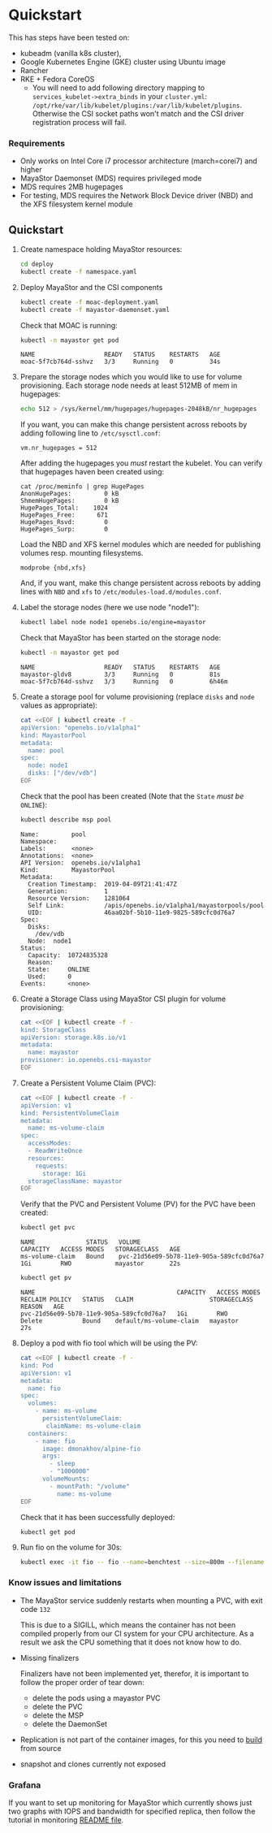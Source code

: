 # Quickstart

This has steps have been tested on:

* kubeadm (vanilla k8s cluster),
* Google Kubernetes Engine (GKE) cluster using Ubuntu image
* Rancher
* RKE + Fedora CoreOS
    * You will need to add following directory mapping to `services_kubelet->extra_binds` in your `cluster.yml`:
     `/opt/rke/var/lib/kubelet/plugins:/var/lib/kubelet/plugins`. Otherwise the CSI socket paths won't match and the CSI
     driver registration process will fail.

### Requirements

 * Only works on Intel Core i7 processor architecture (march=corei7) and higher
 * MayaStor Daemonset (MDS) requires privileged mode
 * MDS requires 2MB hugepages
 * For testing, MDS requires the Network Block Device driver (NBD) and the XFS filesystem kernel module

## Quickstart

1.  Create namespace holding MayaStor resources:
    ```bash
    cd deploy
    kubectl create -f namespace.yaml
    ```

2.  Deploy MayaStor and the CSI components
    ```bash
    kubectl create -f moac-deployment.yaml
    kubectl create -f mayastor-daemonset.yaml
    ```
    Check that MOAC is running:
    ```bash
    kubectl -n mayastor get pod
    ```
    ```
    NAME                   READY   STATUS    RESTARTS   AGE
    moac-5f7cb764d-sshvz   3/3     Running   0          34s
    ```

3.  Prepare the storage nodes which you would like to use for volume
    provisioning. Each storage node needs at least 512MB of mem in hugepages:
    ```bash
    echo 512 > /sys/kernel/mm/hugepages/hugepages-2048kB/nr_hugepages
    ```
    If you want, you can make this change persistent across reboots by adding following line
    to `/etc/sysctl.conf`:
    ```
    vm.nr_hugepages = 512
    ```

    After adding the hugepages you *must* restart the kubelet. You can verify that
    hugepages haven been created using:

    ```
    cat /proc/meminfo | grep HugePages
    AnonHugePages:         0 kB
    ShmemHugePages:        0 kB
    HugePages_Total:    1024
    HugePages_Free:      671
    HugePages_Rsvd:        0
    HugePages_Surp:        0

    ```

    Load the NBD and XFS kernel modules which are needed for publishing
    volumes resp. mounting filesystems.
    ```
    modprobe {nbd,xfs}
     ```
    And, if you want, make this change persistent across reboots by adding lines with
    `NBD` and `xfs` to `/etc/modules-load.d/modules.conf`.

4.  Label the storage nodes (here we use node "node1"):
    ```bash
    kubectl label node node1 openebs.io/engine=mayastor
    ```
    Check that MayaStor has been started on the storage node:
    ```bash
    kubectl -n mayastor get pod
    ```
    ```
    NAME                   READY   STATUS    RESTARTS   AGE
    mayastor-gldv8         3/3     Running   0          81s
    moac-5f7cb764d-sshvz   3/3     Running   0          6h46m
    ```

5.  Create a storage pool for volume provisioning (replace `disks` and `node`
    values as appropriate):
    ```bash
    cat <<EOF | kubectl create -f -
    apiVersion: "openebs.io/v1alpha1"
    kind: MayastorPool
    metadata:
      name: pool
    spec:
      node: node1
      disks: ["/dev/vdb"]
    EOF
    ```
    Check that the pool has been created (Note that the `State` *must be* `ONLINE`):
    ```bash
    kubectl describe msp pool
    ```
    ```
    Name:         pool
    Namespace:
    Labels:       <none>
    Annotations:  <none>
    API Version:  openebs.io/v1alpha1
    Kind:         MayastorPool
    Metadata:
      Creation Timestamp:  2019-04-09T21:41:47Z
      Generation:          1
      Resource Version:    1281064
      Self Link:           /apis/openebs.io/v1alpha1/mayastorpools/pool
      UID:                 46aa02bf-5b10-11e9-9825-589cfc0d76a7
    Spec:
      Disks:
        /dev/vdb
      Node:  node1
    Status:
      Capacity:  10724835328
      Reason:
      State:     ONLINE
      Used:      0
    Events:      <none>
    ```

6.  Create a Storage Class using MayaStor CSI plugin for volume provisioning:
    ```bash
    cat <<EOF | kubectl create -f -
    kind: StorageClass
    apiVersion: storage.k8s.io/v1
    metadata:
      name: mayastor
    provisioner: io.openebs.csi-mayastor
    EOF
    ```

7.  Create a Persistent Volume Claim (PVC):
    ```bash
    cat <<EOF | kubectl create -f -
    apiVersion: v1
    kind: PersistentVolumeClaim
    metadata:
      name: ms-volume-claim
    spec:
      accessModes:
      - ReadWriteOnce
      resources:
        requests:
          storage: 1Gi
      storageClassName: mayastor
    EOF
    ```
    Verify that the PVC and Persistent Volume (PV) for the PVC have been
    created:
    ```bash
    kubectl get pvc
    ```
    ```
    NAME              STATUS   VOLUME                                     CAPACITY   ACCESS MODES   STORAGECLASS   AGE
    ms-volume-claim   Bound    pvc-21d56e09-5b78-11e9-905a-589cfc0d76a7   1Gi        RWO            mayastor       22s
    ```
    ```bash
    kubectl get pv
    ```
    ```
    NAME                                       CAPACITY   ACCESS MODES   RECLAIM POLICY   STATUS   CLAIM                     STORAGECLASS   REASON   AGE
    pvc-21d56e09-5b78-11e9-905a-589cfc0d76a7   1Gi        RWO            Delete           Bound    default/ms-volume-claim   mayastor                27s
    ```

8.  Deploy a pod with fio tool which will be using the PV:
    ```bash
    cat <<EOF | kubectl create -f -
    kind: Pod
    apiVersion: v1
    metadata:
      name: fio
    spec:
      volumes:
        - name: ms-volume
          persistentVolumeClaim:
           claimName: ms-volume-claim
      containers:
        - name: fio
          image: dmonakhov/alpine-fio
          args:
            - sleep
            - "1000000"
          volumeMounts:
            - mountPath: "/volume"
              name: ms-volume
    EOF
    ```
    Check that it has been successfully deployed:
    ```
    kubectl get pod
    ```

9.  Run fio on the volume for 30s:
    ```bash
    kubectl exec -it fio -- fio --name=benchtest --size=800m --filename=/volume/test --direct=1 --rw=randrw --ioengine=libaio --bs=4k --iodepth=16 --numjobs=1 --time_based --runtime=60
    ```

### Know issues and limitations

* The MayaStor service suddenly restarts when mounting a PVC, with exit code `132`

    This is due to a SIGILL, which means the container has not been compiled properly from our CI system for your CPU
    architecture. As a result we ask the CPU something that it does not know how to do.

* Missing finalizers

    Finalizers have not been implemented yet, therefor, it is important to follow
    the proper order of tear down:

     - delete the pods using a mayastor PVC
     - delete the PVC
     - delete the MSP
     - delete the DaemonSet

 * Replication is not part of the container images, for this you need to [build](/doc/build.md) from source
 * snapshot and clones currently not exposed

### Grafana

If you want to set up monitoring for MayaStor which currently shows just two
graphs with IOPS and bandwidth for specified replica, then follow the tutorial
in monitoring [README file](../deploy/monitoring/README.md).
